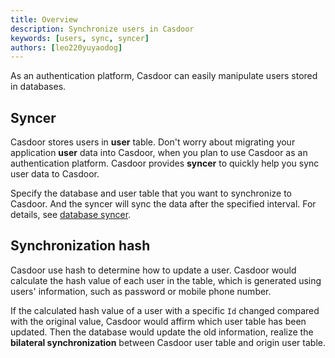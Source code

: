 ```yaml
---
title: Overview
description: Synchronize users in Casdoor
keywords: [users, sync, syncer]
authors: [leo220yuyaodog]
---
```


As an authentication platform, Casdoor can easily manipulate users stored in databases.

## Syncer

Casdoor stores users in **user** table. Don't worry about migrating your application **user** data into Casdoor, when you plan to use Casdoor as an authentication platform. Casdoor provides **syncer** to quickly help you sync user data to Casdoor.

Specify the database and user table that you want to synchronize to Casdoor. And the syncer will sync the data after the specified interval. For details, see [database syncer](/docs/syncer/Database).

## Synchronization hash

Casdoor use hash to determine how to update a user. Casdoor would calculate the hash value of each user in the table, which is generated using users' information, such as password or mobile phone number.

If the calculated hash value of a user with a specific `Id` changed compared with the original value, Casdoor would affirm which user table has been updated. Then the database would update the old information, realize the **bilateral synchronization** between Casdoor user table and origin user table.
